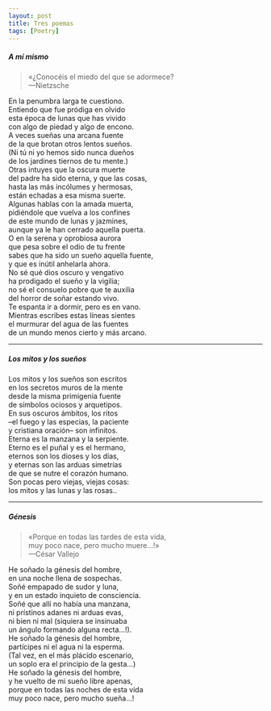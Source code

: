 ```yaml
--- 
layout: post
title: Tres poemas
tags: [Poetry]
---
```



##### A mí mismo

>    «¿Conocéis el miedo del que se adormece?  
—Nietzsche

En la penumbra larga te cuestiono. <br>
Entiendo que fue pródiga en olvido <br>
esta época de lunas que has vivido<br>
con algo de piedad y algo de encono.<br>
A veces sueñas una arcana fuente<br>
de la que brotan otros lentos sueños.<br>
(Ni tú ni yo hemos sido nunca dueños<br>
de los jardines tiernos de tu mente.)<br>
Otras intuyes que la oscura muerte<br>
del padre ha sido eterna, y que las cosas,<br>
hasta las más incólumes y hermosas,<br>
están echadas a esa misma suerte.<br>
Algunas hablas con la amada muerta,<br>
pidiéndole que vuelva a los confines<br>
de este mundo de lunas y jazmines,<br>
aunque ya le han cerrado aquella puerta.<br>
O en la serena y oprobiosa aurora<br>
que pesa sobre el odio de tu frente<br>
sabes que ha sido un sueño aquella fuente,<br>
y que es inútil anhelarla ahora.<br>
No sé qué dios oscuro y vengativo<br>
ha prodigado el sueño y la vigilia;<br>
no sé el consuelo pobre que te auxilia<br>
del horror de soñar estando vivo.<br>
Te espanta ir a dormir, pero es en vano.<br>
Mientras escribes estas líneas sientes<br>
el murmurar del agua de las fuentes<br>
de un mundo menos cierto y más arcano.<br>

--- 

##### Los mitos y los sueños

Los mitos y los sueños son escritos <br>
en los secretos muros de la mente<br>
desde la misma primigenia fuente<br>
de símbolos ociosos y arquetipos.<br>
En sus oscuros ámbitos, los ritos<br>
–el fuego y las especias, la paciente<br>
y cristiana oración– son infinitos.<br>
Eterna es la manzana y la serpiente.<br>
Eterno es el puñal y es el hermano,<br>
eternos son los dioses y los días,<br>
y eternas son las arduas simetrías<br>
de que se nutre el corazón humano.<br>
Son pocas pero viejas, viejas cosas:<br>
los mitos y las lunas y las rosas..<br>

---

##### Génesis

>«Porque en todas las tardes de esta vida, <br>muy poco nace, pero mucho
>muere…!» <br>—César Vallejo

He soñado la génesis del hombre, <br>
en una noche llena de sospechas.<br>
Soñé empapado de sudor y luna,<br>
y en un estado inquieto de consciencia.<br>
Soñé que allí no había una manzana,<br>
ni prístinos adanes ni arduas evas,<br>
ni bien ni mal (siquiera se insinuaba<br>
un ángulo formando alguna recta…!).<br>
He soñado la génesis del hombre,<br>
partícipes ni el agua ni la esperma.<br>
(Tal vez, en el más plácido escenario,<br>
un soplo era el principio de la gesta…)<br>
He soñado la génesis del hombre,<br>
y he vuelto de mi sueño libre apenas,<br>
porque en todas las noches de esta vida<br>
muy poco nace, pero mucho sueña…!<br>










